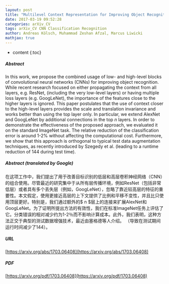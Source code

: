 ```yaml
---
layout: post
title: "Multilevel Context Representation for Improving Object Recognition"
date: 2017-03-19 09:52:28
categories: arXiv_CV
tags: arXiv_CV CNN Classification Recognition
author: Andreas Kölsch, Muhammad Zeshan Afzal, Marcus Liwicki
mathjax: true
---
```


* content
{:toc}

##### Abstract
In this work, we propose the combined usage of low- and high-level blocks of convolutional neural networks (CNNs) for improving object recognition. While recent research focused on either propagating the context from all layers, e.g. ResNet, (including the very low-level layers) or having multiple loss layers (e.g. GoogLeNet), the importance of the features close to the higher layers is ignored. This paper postulates that the use of context closer to the high-level layers provides the scale and translation invariance and works better than using the top layer only. In particular, we extend AlexNet and GoogLeNet by additional connections in the top $n$ layers. In order to demonstrate the effectiveness of the proposed approach, we evaluated it on the standard ImageNet task. The relative reduction of the classification error is around 1-2% without affecting the computational cost. Furthermore, we show that this approach is orthogonal to typical test data augmentation techniques, as recently introduced by Szegedy et al. (leading to a runtime reduction of 144 during test time).

##### Abstract (translated by Google)
在这项工作中，我们提出了用于改善目标识别的低层和高层卷积神经网络（CNN）的组合使用。尽管最近的研究集中于从所有层传播环境，例如ResNet（包括非常低层）或者具有多个丢失层（例如，GoogLeNet），忽略了靠近较高层的特征的重要性。本文假定，使用更接近高层的上下文提供了比例和平移不变性，并且比只使用顶层更好。特别是，我们通过额外的$ n $层上的连接来扩展AlexNet和GoogLeNet。为了证明所提出方法的有效性，我们在标准ImageNet任务上评估了它。分类错误的相对减少约为1-2％而不影响计算成本。此外，我们表明，这种方法正交于典型的测试数据增强技术，最近由塞格德等人介绍。 （导致在测试期间运行时间减少了144）。

##### URL
[https://arxiv.org/abs/1703.06408](https://arxiv.org/abs/1703.06408)

##### PDF
[https://arxiv.org/pdf/1703.06408](https://arxiv.org/pdf/1703.06408)

